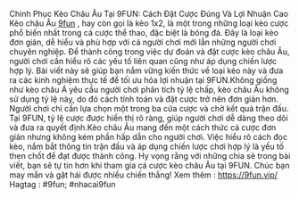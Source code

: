 Chinh Phục Kèo Châu Âu Tại 9FUN: Cách Đặt Cược Đúng Và Lợi Nhuận Cao
Kèo châu Âu [9fun](https://9fun.vip/) , hay còn gọi là kèo 1x2, là một trong những loại kèo cược phổ biến nhất trong cá cược thể thao, đặc biệt là bóng đá. Đây là loại kèo đơn giản, dễ hiểu và phù hợp với cả người chơi mới lẫn những người chơi chuyên nghiệp. Để thành công trong việc dự đoán và đặt cược kèo châu Âu, người chơi cần hiểu rõ các yếu tố liên quan cũng như áp dụng chiến lược hợp lý. Bài viết này sẽ giúp bạn nắm vững kiến thức về loại kèo này và đưa ra các kinh nghiệm thực tế để tối ưu hóa lợi nhuận tại 9FUN.Không giống như kèo châu Á yêu cầu người chơi phân tích tỷ lệ chấp, kèo châu Âu không sử dụng tỷ lệ này, do đó cách tính toán và đặt cược trở nên đơn giản hơn. Người chơi chỉ cần lựa chọn một trong ba cửa cược và chờ kết quả trận đấu. Tại 9FUN, tỷ lệ cược được hiển thị rõ ràng, giúp người chơi dễ dàng theo dõi và đưa ra quyết định.Kèo châu Âu mang đến một cách thức cá cược đơn giản nhưng không kém phần hấp dẫn cho người chơi. Việc hiểu rõ cách đọc kèo, nắm bắt thông tin trận đấu và áp dụng chiến lược chơi hợp lý là yếu tố then chốt để đạt được thành công. Hy vọng rằng với những chia sẻ trong bài viết, bạn sẽ tự tin hơn khi tham gia cá cược kèo châu Âu tại 9FUN. Chúc bạn may mắn và gặt hái được nhiều chiến thắng!
Xem thêm : https://9fun.vip/
Hagtag : #9fun; #nhacai9fun
